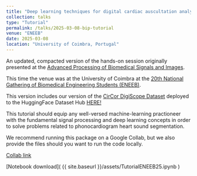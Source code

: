 ```yaml
---
title: "Deep learning techniques for digital cardiac auscultation analysis v2.0"
collection: talks
type: "Tutorial"
permalink: /talks/2025-03-08-bip-tutorial
venue: "ENEEB"
date: 2025-03-08
location: "University of Coimbra, Portugal"
---
```


An updated, compacted version of the hands-on session originally presented at the [Advanced Processing of Biomedical Signals and Images](https://a-bip.pt/).

This time the venue was at the University of Coimbra at the [20th National Gathering of Biomedical Engineering Students (ENEEB)](https://eneeb.aneeb.pt/workshops-carol/).

This version includes our version of the [CirCor DigiScope Dataset](https://physionet.org/content/circor-heart-sound/1.0.3/) deployed to the HuggingFace Dataset Hub [HERE!](https://huggingface.co/datasets/miguellmartins/circor-digiscope-physionet22-processed)

This tutorial should equip any well-versed machine-learning practioneer with the fundamental signal processing and deep learning concepts in order to solve problems related to phonocardiogram heart sound segmentation.

We recommend running this package on a Google Collab, but we also provide the files should you want to run the code locally.

[Collab link](https://colab.research.google.com/drive/1z92sjNoBquRpcSRdvYGMd4bmpeilEYcy?usp=sharing)

[Notebook download]( {{ site.baseurl }}/assets/TutorialENEEB25.ipynb )
